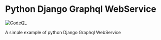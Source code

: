 # Python Django Graphql WebService #
[![CodeQL](https://github.com/pkrasnyuk/info_graphql/actions/workflows/codeql.yml/badge.svg)](https://github.com/pkrasnyuk/info_graphql/actions/workflows/codeql.yml)

A simple example of python Django Graphql WebService
